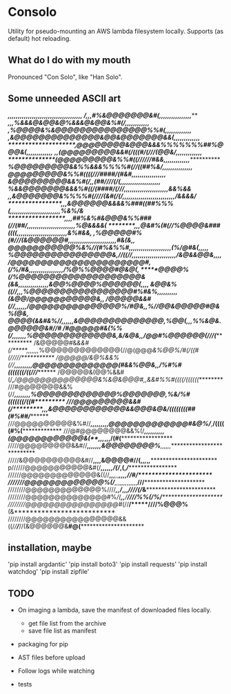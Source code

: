 # Consolo

Utility for pseudo-mounting an AWS lambda filesystem locally.
Supports (as default) hot reloading.

## What do I do with my mouth
Pronounced "Con Solo", like "Han Solo".

## Some unneeded ASCII art
************************,,,,,,,,,,****,*,,,,,,,,,,,,,,,,,,,,,,,***,*,,**********
/*************************,,,*#%&@@@@@@@&#(,,,,,,,,,,,,,,,,*********************
***********************,,,%&&&@&@@&@%&&&@&@@&%#(/*,,,,,,,,,,,,******************
**********************,*%@@@@&%&@@@@@@@@@@@@@@@%%#(,,,,,,,,,,,,*,***************
*********************,*&@@@@@@@@@@@@@@&@@&@@@@@@@&&(*,,,,,,,,,,,,,**************
********************,*@@@@@@@@&@@@&&&%%%%%%%##%@@@&(,,,,,,,,,,,,,***************
*******************,,(@@@@@@@@@&&#(/(((#/**(///(@@&/,,,,,,,,,,,,,***************
********************(@@@@@@@@@&%%#((///******///#&&,,,,,,,,,,,,*,***************
*******************%@@@@@@@@@&&%%&&&%%%%#(//((##%&/,,,,,,,,,,,,,,,**************
*******************@@@@@@@@@&%%#((((///*##*##/(#&#,,,,,,,,,,,,,,,,,*************
*******************&@@@@@@@@@&&%#(/*,,*(##////(/(,,,,,,,,,,,,,,,,,,,,***********
*******************%&&@@@@@@@&&&%#((/(####*/(///,,,,,,,,,,,,,,,,,,,,,*,****&&%&&
******************,,*&@@@@@@@&%%%%#(////(&#(/(/,,,,,,,,,,,,,,,,,,,,,,,,,,/&&&&/*
********************,,,&@@@@@@&&&&%###((##%%%(,,,,,,,,,,,,,,,,,,,,,,,,,%&%/&****
*****************,,,,*##%&%#&@@@&%%###(//(##/,,,,,,,,,,,,,,,,,,,,,,,,%@&&&&(****
****************,,,*@&*#%(#(//%@@@@&###((((,,,,,,,,,,,,,,,,,,,,,,,,,&%#&&*,*****
***************,*%@@@@@#%(#/*//(&@@@@@@#**,,,,,,,,,,,,,,,,,,,,,,,,#&(&*,,*******
***************@@@@@@@@@@@%&%*//(#%&%%#**,,,,,,,,,,,,,,,,,,,,,(%/@#&(,,,,*****,*
************%@@@@@@@@@@@@@@@@&,*//((//*,,,,,,,,,,,,,,,,,,,,,,/&@&&@@&*,,,,******
*********/@@@@@@@@@@@@@@@@@@@@@@#,(/**%/#&,,,,,,,,,,,,,,,,,/%@%%@@@@#@&@(,******
********@@@@%(/***%@@@@@@@@@@@@@@@@@@@@&(&&,,,,,,,,,,,,,,,&@@%@@@@%@@@@@@(*,,,,*
*****&@@&%((//**,***,,%@@@@@@@@@@@@@@@@@#%#&%,,,,,,,,,,(&@@/@@@@@@@@@@@&****,*,*
**/@@@@@&&#(//***,*,,,,,/@@@@@@@@@@@@@@@%/#*@&*,,*%/**/@@&@@@@@#@&%(@&*,********
**@@@@(&&#&%//******,,,,,,&@@@@@@@@@@@@@@,*%*@@(,,,%%&@&.@@@@@@&#//#************
/#@@@@@#&(%%(/******,,,,,,,%@@@@@@@@@@@@@&,*&/&@&,,/@@#%@@@@@@(///(*************
/&@@@@@#&*&&#(/*****,,,,,,,*%@@@@@@@@@@@@@(//@(@@@*&%@@%/#(/((#(/////***********
/@@@@@/&@%&&%(//****,,,,,,,,,@@@@@@@@@@@@@@(#&&%@@&,,/%#%#(((((((/((///*********
/@@@@@&(@@%&&#(/******,*****/@@@@@@@@@@@@@@&%&@&@@@#,,&&#%%#((((/((((((*********
///#@@@@@@@&&%(//*****,,,,,,,,%@@@@@@@@@@@@@%@@@@@@@*,%&/%#(((((((/((#**********
///@@@@@@@@@&&#(/**********,,,*&@@@@@@@@@@@@&&@@@&@&/((((((((##(#%##/***********
///@@@@@@@@@@&%#//****,,,,,,,,,*@@@@@@@@@@@@@#&@%/***,**/(((((#%(***************
///@#@@@@@@@@&&%(/****,,,,,,,,,,(@@@@@@@@@@@@&(**,,*,*,,,/(#(*******************
/////@@@@@@@@@&&#//******,,,,,,,*&@@@@@@@@%****,,,,,,***************************
/////&@@@@@@@@@@&#//********,,,,**&@@@@#/**/(,,*,*,*,***************************
p//////@@@@@@@@@@@&#(/******,,,,,,*/(/*******,(,*********/***********************
//////@@@@@@@@@@@@@&((//****,,*,****,*,***,,,,/********/#/**********************
///////@@@@@@@@@@@@@%(/******,,*,,*,,,*,,,,,,******///**************************
////////@@@@@@@@@@@@@%////****,*,/*,,,*******////(/*&***************************
////////@@@@@@@@@@@@@@#%*/(**,,**/********////%%(/**%/**************************
////////@@@@@@@@@@@@@@@@*#(//****/*****////%@@@%****(&**************************
////////@@@@@@@@@@@@@@@@&&((/*/**/***//(&@@@@@@&****#@(*************************

## installation, maybe

'pip install argdantic'
'pip install boto3'
'pip install requests'
'pip install watchdog'
'pip install zipfile'


## TODO

- On imaging a lambda, save the manifest of downloaded files locally.
  - get file list from the archive
  - save file list as manifest

- packaging for pip
- AST files before upload
- Follow logs while watching
- tests
